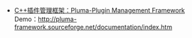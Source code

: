 - [C++插件管理框架：Pluma-Plugin Management Framework](http://pluma-framework.sourceforge.net/)<br>
Demo：http://pluma-framework.sourceforge.net/documentation/index.htm

